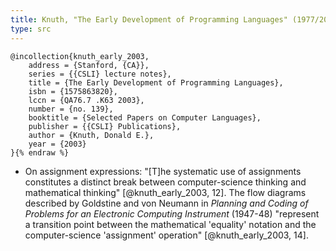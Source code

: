 ```yaml
---
title: Knuth, "The Early Development of Programming Languages" (1977/2003)
type: src
---
```


```bibtex{% raw %}
@incollection{knuth_early_2003,
	address = {Stanford, {CA}},
	series = {{CSLI} lecture notes},
	title = {The Early Development of Programming Languages},
	isbn = {1575863820},
	lccn = {QA76.7 .K63 2003},
	number = {no. 139},
	booktitle = {Selected Papers on Computer Languages},
	publisher = {{CSLI} Publications},
	author = {Knuth, Donald E.},
	year = {2003}
}{% endraw %}
```

* On assignment expressions: "[T]he systematic use of assignments constitutes a distinct break between computer-science thinking and mathematical thinking" [@knuth_early_2003, 12]. The flow diagrams described by Goldstine and von Neumann in *Planning and Coding of Problems for an Electronic Computing Instrument* (1947-48) "represent a transition point between the mathematical 'equality' notation and the computer-science 'assignment' operation" [@knuth_early_2003, 14].